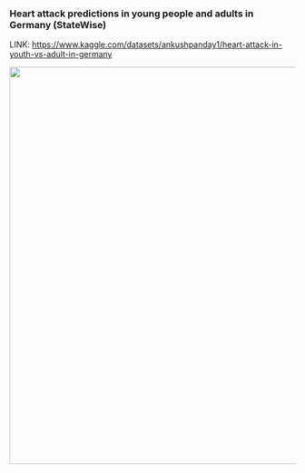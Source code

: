 ### Heart attack predictions in young people and adults in Germany (StateWise)

LINK: https://www.kaggle.com/datasets/ankushpanday1/heart-attack-in-youth-vs-adult-in-germany


<div align="center">
<img src="https://github.com/user-attachments/assets/9f73df68-78df-417e-9bf0-f349178b0705?raw=true" width="700px" />
</div>
